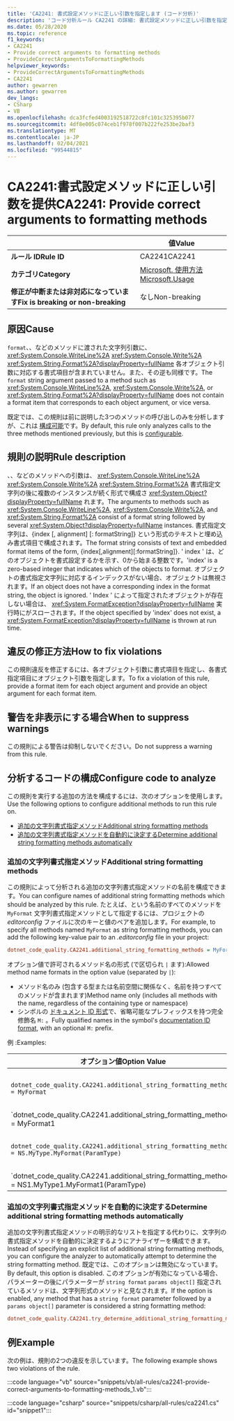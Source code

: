 ```yaml
---
title: 'CA2241: 書式設定メソッドに正しい引数を指定します (コード分析)'
description: 'コード分析ルール CA2241 の詳細: 書式設定メソッドに正しい引数を指定する'
ms.date: 05/28/2020
ms.topic: reference
f1_keywords:
- CA2241
- Provide correct arguments to formatting methods
- ProvideCorrectArgumentsToFormattingMethods
helpviewer_keywords:
- ProvideCorrectArgumentsToFormattingMethods
- CA2241
author: gewarren
ms.author: gewarren
dev_langs:
- CSharp
- VB
ms.openlocfilehash: dca3fcfed4003192518722c8fc101c325395b077
ms.sourcegitcommit: 4df8e005c074ceb1f978f007b222fe253be2baf3
ms.translationtype: MT
ms.contentlocale: ja-JP
ms.lasthandoff: 02/04/2021
ms.locfileid: "99544815"
---
```

# <a name="ca2241-provide-correct-arguments-to-formatting-methods"></a><span data-ttu-id="5dd1e-103">CA2241:書式設定メソッドに正しい引数を提供</span><span class="sxs-lookup"><span data-stu-id="5dd1e-103">CA2241: Provide correct arguments to formatting methods</span></span>

| | <span data-ttu-id="5dd1e-104">値</span><span class="sxs-lookup"><span data-stu-id="5dd1e-104">Value</span></span> |
|-|-|
| <span data-ttu-id="5dd1e-105">**ルール ID**</span><span class="sxs-lookup"><span data-stu-id="5dd1e-105">**Rule ID**</span></span> |<span data-ttu-id="5dd1e-106">CA2241</span><span class="sxs-lookup"><span data-stu-id="5dd1e-106">CA2241</span></span>|
| <span data-ttu-id="5dd1e-107">**カテゴリ**</span><span class="sxs-lookup"><span data-stu-id="5dd1e-107">**Category**</span></span> |[<span data-ttu-id="5dd1e-108">Microsoft. 使用方法</span><span class="sxs-lookup"><span data-stu-id="5dd1e-108">Microsoft.Usage</span></span>](usage-warnings.md)|
| <span data-ttu-id="5dd1e-109">**修正が中断または非対応になっています**</span><span class="sxs-lookup"><span data-stu-id="5dd1e-109">**Fix is breaking or non-breaking**</span></span> |<span data-ttu-id="5dd1e-110">なし</span><span class="sxs-lookup"><span data-stu-id="5dd1e-110">Non-breaking</span></span>|

## <a name="cause"></a><span data-ttu-id="5dd1e-111">原因</span><span class="sxs-lookup"><span data-stu-id="5dd1e-111">Cause</span></span>

<span data-ttu-id="5dd1e-112">`format`、、などのメソッドに渡された文字列引数に、 <xref:System.Console.WriteLine%2A> <xref:System.Console.Write%2A> <xref:System.String.Format%2A?displayProperty=fullName> 各オブジェクト引数に対応する書式項目が含まれていません。また、その逆も同様です。</span><span class="sxs-lookup"><span data-stu-id="5dd1e-112">The `format` string argument passed to a method such as <xref:System.Console.WriteLine%2A>,  <xref:System.Console.Write%2A>, or  <xref:System.String.Format%2A?displayProperty=fullName> does not contain a format item that corresponds to each object argument, or vice versa.</span></span>

<span data-ttu-id="5dd1e-113">既定では、この規則は前に説明した3つのメソッドの呼び出しのみを分析しますが、これは [構成可能](#configure-code-to-analyze)です。</span><span class="sxs-lookup"><span data-stu-id="5dd1e-113">By default, this rule only analyzes calls to the three methods mentioned previously, but this is [configurable](#configure-code-to-analyze).</span></span>

## <a name="rule-description"></a><span data-ttu-id="5dd1e-114">規則の説明</span><span class="sxs-lookup"><span data-stu-id="5dd1e-114">Rule description</span></span>

<span data-ttu-id="5dd1e-115">、、などのメソッドへの引数は、 <xref:System.Console.WriteLine%2A> <xref:System.Console.Write%2A> <xref:System.String.Format%2A> 書式指定文字列の後に複数のインスタンスが続く形式で構成さ <xref:System.Object?displayProperty=fullName> れます。</span><span class="sxs-lookup"><span data-stu-id="5dd1e-115">The arguments to methods such as <xref:System.Console.WriteLine%2A>, <xref:System.Console.Write%2A>, and <xref:System.String.Format%2A> consist of a format string followed by several <xref:System.Object?displayProperty=fullName> instances.</span></span> <span data-ttu-id="5dd1e-116">書式指定文字列は、{index [, alignment] [: formatString]} という形式のテキストと埋め込み書式項目で構成されます。</span><span class="sxs-lookup"><span data-stu-id="5dd1e-116">The format string consists of text and embedded format items of the form, {index[,alignment][:formatString]}.</span></span> <span data-ttu-id="5dd1e-117">' index ' は、どのオブジェクトを書式設定するかを示す、0から始まる整数です。</span><span class="sxs-lookup"><span data-stu-id="5dd1e-117">'index' is a zero-based integer that indicates which of the objects to format.</span></span> <span data-ttu-id="5dd1e-118">オブジェクトの書式指定文字列に対応するインデックスがない場合、オブジェクトは無視されます。</span><span class="sxs-lookup"><span data-stu-id="5dd1e-118">If an object does not have a corresponding index in the format string, the object is ignored.</span></span> <span data-ttu-id="5dd1e-119">' Index ' によって指定されたオブジェクトが存在しない場合は、 <xref:System.FormatException?displayProperty=fullName> 実行時にがスローされます。</span><span class="sxs-lookup"><span data-stu-id="5dd1e-119">If the object specified by 'index' does not exist, a <xref:System.FormatException?displayProperty=fullName> is thrown at run time.</span></span>

## <a name="how-to-fix-violations"></a><span data-ttu-id="5dd1e-120">違反の修正方法</span><span class="sxs-lookup"><span data-stu-id="5dd1e-120">How to fix violations</span></span>

<span data-ttu-id="5dd1e-121">この規則違反を修正するには、各オブジェクト引数に書式項目を指定し、各書式指定項目にオブジェクト引数を指定します。</span><span class="sxs-lookup"><span data-stu-id="5dd1e-121">To fix a violation of this rule, provide a format item for each object argument and provide an object argument for each format item.</span></span>

## <a name="when-to-suppress-warnings"></a><span data-ttu-id="5dd1e-122">警告を非表示にする場合</span><span class="sxs-lookup"><span data-stu-id="5dd1e-122">When to suppress warnings</span></span>

<span data-ttu-id="5dd1e-123">この規則による警告は抑制しないでください。</span><span class="sxs-lookup"><span data-stu-id="5dd1e-123">Do not suppress a warning from this rule.</span></span>

## <a name="configure-code-to-analyze"></a><span data-ttu-id="5dd1e-124">分析するコードの構成</span><span class="sxs-lookup"><span data-stu-id="5dd1e-124">Configure code to analyze</span></span>

<span data-ttu-id="5dd1e-125">この規則を実行する追加の方法を構成するには、次のオプションを使用します。</span><span class="sxs-lookup"><span data-stu-id="5dd1e-125">Use the following options to configure additional methods to run this rule on.</span></span>

- [<span data-ttu-id="5dd1e-126">追加の文字列書式指定メソッド</span><span class="sxs-lookup"><span data-stu-id="5dd1e-126">Additional string formatting methods</span></span>](#additional-string-formatting-methods)
- [<span data-ttu-id="5dd1e-127">追加の文字列書式指定メソッドを自動的に決定する</span><span class="sxs-lookup"><span data-stu-id="5dd1e-127">Determine additional string formatting methods automatically</span></span>](#determine-additional-string-formatting-methods-automatically)

### <a name="additional-string-formatting-methods"></a><span data-ttu-id="5dd1e-128">追加の文字列書式指定メソッド</span><span class="sxs-lookup"><span data-stu-id="5dd1e-128">Additional string formatting methods</span></span>

<span data-ttu-id="5dd1e-129">この規則によって分析される追加の文字列書式指定メソッドの名前を構成できます。</span><span class="sxs-lookup"><span data-stu-id="5dd1e-129">You can configure names of additional string formatting methods which should be analyzed by this rule.</span></span> <span data-ttu-id="5dd1e-130">たとえば、という名前のすべてのメソッドを `MyFormat` 文字列書式指定メソッドとして指定するには、プロジェクトの *editorconfig* ファイルに次のキーと値のペアを追加します。</span><span class="sxs-lookup"><span data-stu-id="5dd1e-130">For example, to specify all methods named `MyFormat` as string formatting methods, you can add the following key-value pair to an *.editorconfig* file in your project:</span></span>

```ini
dotnet_code_quality.CA2241.additional_string_formatting_methods = MyFormat
```

<span data-ttu-id="5dd1e-131">オプション値で許可されるメソッド名の形式 (で区切られ `|` ます):</span><span class="sxs-lookup"><span data-stu-id="5dd1e-131">Allowed method name formats in the option value (separated by `|`):</span></span>

- <span data-ttu-id="5dd1e-132">メソッド名のみ (包含する型または名前空間に関係なく、名前を持つすべてのメソッドが含まれます)</span><span class="sxs-lookup"><span data-stu-id="5dd1e-132">Method name only (includes all methods with the name, regardless of the containing type or namespace)</span></span>
- <span data-ttu-id="5dd1e-133">シンボルの [ドキュメント ID 形式](../../../csharp/programming-guide/xmldoc/processing-the-xml-file.md#id-strings)で、省略可能なプレフィックスを持つ完全修飾名 `M:` 。</span><span class="sxs-lookup"><span data-stu-id="5dd1e-133">Fully qualified names in the symbol's [documentation ID format](../../../csharp/programming-guide/xmldoc/processing-the-xml-file.md#id-strings), with an optional `M:` prefix.</span></span>

<span data-ttu-id="5dd1e-134">例 :</span><span class="sxs-lookup"><span data-stu-id="5dd1e-134">Examples:</span></span>

| <span data-ttu-id="5dd1e-135">オプション値</span><span class="sxs-lookup"><span data-stu-id="5dd1e-135">Option Value</span></span> | <span data-ttu-id="5dd1e-136">まとめ</span><span class="sxs-lookup"><span data-stu-id="5dd1e-136">Summary</span></span> |
| --- | --- |
|`dotnet_code_quality.CA2241.additional_string_formatting_methods = MyFormat` | <span data-ttu-id="5dd1e-137">コンパイル時に指定されたすべてのメソッドに一致し `MyFormat` ます。</span><span class="sxs-lookup"><span data-stu-id="5dd1e-137">Matches all methods named `MyFormat` in the compilation</span></span>
|`dotnet_code_quality.CA2241.additional_string_formatting_methods = MyFormat1|MyFormat2` | <span data-ttu-id="5dd1e-138">コンパイル時にまたはのいずれかという名前のすべてのメソッドを照合 `MyFormat1` `MyFormat2` します。</span><span class="sxs-lookup"><span data-stu-id="5dd1e-138">Matches all methods named either `MyFormat1` or `MyFormat2` in the compilation</span></span>
|`dotnet_code_quality.CA2241.additional_string_formatting_methods = NS.MyType.MyFormat(ParamType)` | <span data-ttu-id="5dd1e-139">特定のメソッド `MyFormat` を指定された完全修飾シグネチャと照合します</span><span class="sxs-lookup"><span data-stu-id="5dd1e-139">Matches specific method `MyFormat` with given fully qualified signature</span></span>
|`dotnet_code_quality.CA2241.additional_string_formatting_methods = NS1.MyType1.MyFormat1(ParamType)|NS2.MyType2.MyFormat2(ParamType)` | <span data-ttu-id="5dd1e-140">特定のメソッド `MyFormat1` と、 `MyFormat2` それぞれの完全修飾署名を照合します。</span><span class="sxs-lookup"><span data-stu-id="5dd1e-140">Matches specific methods `MyFormat1` and `MyFormat2` with respective fully qualified signature</span></span>

### <a name="determine-additional-string-formatting-methods-automatically"></a><span data-ttu-id="5dd1e-141">追加の文字列書式指定メソッドを自動的に決定する</span><span class="sxs-lookup"><span data-stu-id="5dd1e-141">Determine additional string formatting methods automatically</span></span>

<span data-ttu-id="5dd1e-142">追加の文字列書式指定メソッドの明示的なリストを指定する代わりに、文字列の書式指定メソッドを自動的に決定するようにアナライザーを構成できます。</span><span class="sxs-lookup"><span data-stu-id="5dd1e-142">Instead of specifying an explicit list of additional string formatting methods, you can configure the analyzer to automatically attempt to determine the string formatting method.</span></span> <span data-ttu-id="5dd1e-143">既定では、このオプションは無効になっています。</span><span class="sxs-lookup"><span data-stu-id="5dd1e-143">By default, this option is disabled.</span></span> <span data-ttu-id="5dd1e-144">このオプションが有効になっている場合、パラメーターの後にパラメーターが `string format` `params object[]` 指定されているメソッドは、文字列形式のメソッドと見なされます。</span><span class="sxs-lookup"><span data-stu-id="5dd1e-144">If the option is enabled, any method that has a `string format` parameter followed by a `params object[]` parameter is considered a string formatting method:</span></span>

```ini
dotnet_code_quality.CA2241.try_determine_additional_string_formatting_methods_automatically = true
```

## <a name="example"></a><span data-ttu-id="5dd1e-145">例</span><span class="sxs-lookup"><span data-stu-id="5dd1e-145">Example</span></span>

<span data-ttu-id="5dd1e-146">次の例は、規則の2つの違反を示しています。</span><span class="sxs-lookup"><span data-stu-id="5dd1e-146">The following example shows two violations of the rule.</span></span>

:::code language="vb" source="snippets/vb/all-rules/ca2241-provide-correct-arguments-to-formatting-methods_1.vb":::

:::code language="csharp" source="snippets/csharp/all-rules/ca2241.cs" id="snippet1":::
